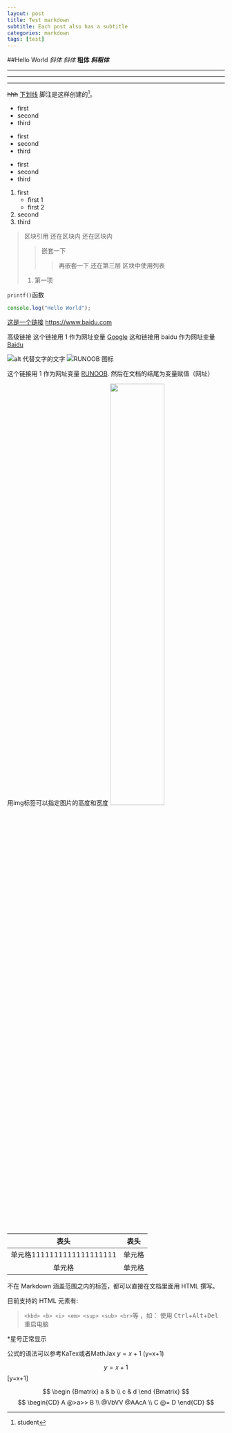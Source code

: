 ```yaml
---
layout: post
title: Test markdown
subtitle: Each post also has a subtitle
categories: markdown
tags: [test]
---
```


##Hello World
*斜体*
_斜体_
**粗体**
***斜粗体***
***
---
___
~~hhh~~
<u>下划线</u>
脚注是这样创建的[^mkt]。
[^mkt]:student
* first
* second
* third
+ first
+ second
+ third
- first
- second
- third
1. first
    + first 1
    + first 2
2. second
3. third
> 区块引用
> 还在区块内
还在区块内
> > 嵌套一下
> > > 再嵌套一下
> > 还在第三层
> 区块中使用列表
> 1. 第一项

`printf()`函数
```javascript
console.log("Hello World");
```

[这是一个链接](www.baidu.com)
<https://www.baidu.com>

高级链接
这个链接用 1 作为网址变量 [Google][1]
这和链接用 baidu 作为网址变量 [Baidu][baidu]

[1]: http://www.google.com/
[baidu]: http://www.baidu.com/

![alt 代替文字的文字](http://static.runoob.com/images/runoob-logo.png)
![RUNOOB 图标](http://static.runoob.com/images/runoob-logo.png "RUNOOB")

这个链接用 1 作为网址变量 [RUNOOB][1].
然后在文档的结尾为变量赋值（网址）

[1]: http://static.runoob.com/images/runoob-logo.png
用img标签可以指定图片的高度和宽度
<img src="http://static.runoob.com/images/runoob-logo.png" width="50%">

|表头|表头|
|:----:|----|
|单元格1111111111111111111|单元格|
|单元格|单元格|

不在 Markdown 涵盖范围之内的标签，都可以直接在文档里面用 HTML 撰写。

目前支持的 HTML 元素有:
> `<kbd> <b> <i> <em> <sup> <sub> <br>`等 ，如：
使用 <kbd>Ctrl</kbd>+<kbd>Alt</kbd>+<kbd>Del</kbd> 重启电脑

\*星号正常显示

公式的语法可以参考KaTex或者MathJax
$y = x+1$
\(y=x+1\)

$$y=x+1$$
\[y=x+1\]

$$
\begin {Bmatrix}
  a & b \\
  c & d
\end {Bmatrix}
$$
$$
\begin{CD}
   A @>a>> B \\
@VbVV @AAcA \\
   C @= D
\end{CD}
$$
